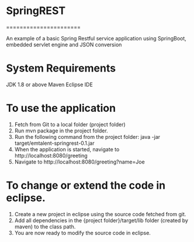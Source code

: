 # SpringREST
======================

An example of a basic Spring Restful service application using SpringBoot, embedded servlet engine and JSON conversion

System Requirements
===================
JDK 1.8 or above
Maven
Eclipse IDE

To use the application
======================

1. Fetch from Git to a local folder (project folder)
2. Run mvn package in the project folder.
3. Run the following command from the project folder: java -jar target/emtalent-springrest-0.1.jar
4. When the application is started, navigate to http://localhost:8080/greeting
5. Navigate to http://localhost:8080/greeting?name=Joe

To change or extend the code in eclipse.
========================================
1. Create a new project in eclipse using the source code fetched from git.
2. Add all dependencies in the {project folder}/target/lib folder (created by maven) to the class path.
3. You are now ready to modify the source code in eclipse.
